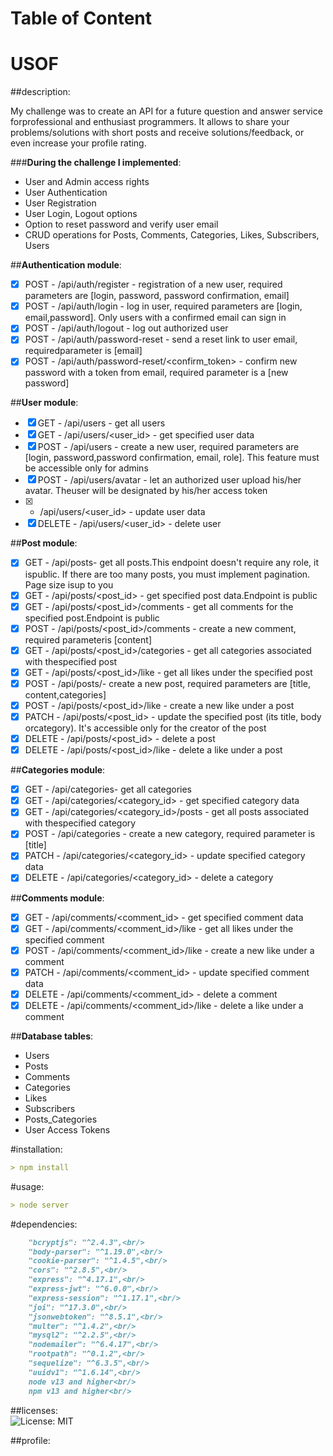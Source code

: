 # Table of Content
# USOF

##description:

My challenge was to create an API for a future question and answer service forprofessional and enthusiast programmers. It allows to share your problems/solutions with short posts and receive solutions/feedback, or even increase your profile rating.

###**During the challenge I implemented**:<br/>

- User and Admin access rights
- User Authentication
- User Registration
- User Login, Logout options
- Option to reset password and verify user email
- CRUD operations for Posts, Comments, Categories, Likes, Subscribers, Users

##**Authentication module**:<br/>
- [x] POST - /api/auth/register - registration of a new user, required parameters are [login, password, password confirmation, email]<br/>
- [x] POST - /api/auth/login - log in user, required parameters are [login, email,password]. Only users with a confirmed email can sign in<br/>
- [x] POST - /api/auth/logout - log out authorized user<br/>
- [x] POST - /api/auth/password-reset - send a reset link to user email, requiredparameter is [email]<br/>
- [x] POST - /api/auth/password-reset/<confirm_token> - confirm new password with a token from email, required parameter is a [new password]<br/>

##**User module**:<br/>
- [x] GET - /api/users - get all users<br/>
- [x] GET - /api/users/<user_id> - get specified user data<br/>
- [x] POST - /api/users - create a new user, required parameters are [login, password,password confirmation, email, role]. This feature must be accessible only for admins<br/>
- [x] POST - /api/users/avatar - let an authorized user upload his/her avatar. Theuser will be designated by his/her access token<br/>
- [x]  - /api/users/<user_id> - update user data<br/>
- [x] DELETE - /api/users/<user_id> - delete user<br/>

##**Post module**:<br/>
- [x] GET - /api/posts- get all posts.This endpoint doesn't require any role, it ispublic. If there are too many posts, you must implement pagination. Page size isup to you<br/>
- [x] GET - /api/posts/<post_id> - get specified post data.Endpoint is public<br/>
- [x] GET - /api/posts/<post_id>/comments - get all comments for the specified post.Endpoint is public<br/>
- [x] POST - /api/posts/<post_id>/comments - create a new comment, required parameteris [content]<br/>
- [x] GET - /api/posts/<post_id>/categories - get all categories associated with thespecified post<br/>
- [x] GET - /api/posts/<post_id>/like - get all likes under the specified post<br/>
- [x] POST - /api/posts/- create a new post, required parameters are [title, content,categories]<br/>
- [x] POST - /api/posts/<post_id>/like - create a new like under a post<br/>
- [x] PATCH - /api/posts/<post_id> - update the specified post (its title, body orcategory). It's accessible only for the creator of the post<br/>
- [x] DELETE - /api/posts/<post_id> - delete a post<br/>
- [x] DELETE - /api/posts/<post_id>/like - delete a like under a post<br/>

##**Categories module**:<br/>
- [x] GET - /api/categories- get all categories<br/>
- [x] GET - /api/categories/<category_id> - get specified category data<br/>
- [x] GET - /api/categories/<category_id>/posts - get all posts associated with thespecified category<br/>
- [x] POST - /api/categories - create a new category, required parameter is [title]<br/>
- [x] PATCH - /api/categories/<category_id> - update specified category data<br/>
- [x] DELETE - /api/categories/<category_id> - delete a category<br/>

##**Comments module**:<br/>
- [x] GET - /api/comments/<comment_id> - get specified comment data<br/>
- [x] GET - /api/comments/<comment_id>/like - get all likes under the specified comment<br/>
- [x] POST - /api/comments/<comment_id>/like - create a new like under a comment<br/>
- [x] PATCH - /api/comments/<comment_id> - update specified comment data<br/>
- [x] DELETE - /api/comments/<comment_id> - delete a comment<br/>
- [x] DELETE - /api/comments/<comment_id>/like - delete a like under a comment<br/>

##**Database tables**:<br/>

- Users<br/>
- Posts<br/>
- Comments<br/>
- Categories<br/>
- Likes<br/>
- Subscribers<br/>
- Posts_Categories<br/>
- User Access Tokens<br/>

#installation:
```md
> npm install
```
#usage:
```md
> node server
```

#dependencies:<br/>
```md
    "bcryptjs": "^2.4.3",<br/>
    "body-parser": "^1.19.0",<br/>
    "cookie-parser": "^1.4.5",<br/>
    "cors": "^2.8.5",<br/>
    "express": "^4.17.1",<br/>
    "express-jwt": "^6.0.0",<br/>
    "express-session": "^1.17.1",<br/>
    "joi": "^17.3.0",<br/>
    "jsonwebtoken": "^8.5.1",<br/>
    "multer": "^1.4.2",<br/>
    "mysql2": "^2.2.5",<br/>
    "nodemailer": "^6.4.17",<br/>
    "rootpath": "^0.1.2",<br/>
    "sequelize": "^6.3.5",<br/>
    "uuidv1": "^1.6.14",<br/>
    node v13 and higher<br/>
    npm v13 and higher<br/>
```
##licenses:<br/>
![License: MIT](https://img.shields.io/badge/License-MIT-green.svg)

##profile: